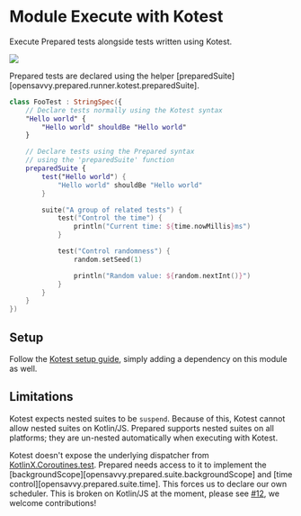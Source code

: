 # Module Execute with Kotest

Execute Prepared tests alongside tests written using Kotest.

<a href="https://search.maven.org/search?q=dev.opensavvy.prepared.runner-kotest"><img src="https://img.shields.io/maven-central/v/dev.opensavvy.prepared/runner-kotest.svg?label=Maven%20Central"></a>

Prepared tests are declared using the helper [preparedSuite][opensavvy.prepared.runner.kotest.preparedSuite].

```kotlin
class FooTest : StringSpec({
	// Declare tests normally using the Kotest syntax
	"Hello world" {
		"Hello world" shouldBe "Hello world"
	}

	// Declare tests using the Prepared syntax
	// using the 'preparedSuite' function
	preparedSuite {
		test("Hello world") {
			"Hello world" shouldBe "Hello world"
		}

		suite("A group of related tests") {
			test("Control the time") {
				println("Current time: ${time.nowMillis}ms")
			}

			test("Control randomness") {
				random.setSeed(1)

				println("Random value: ${random.nextInt()}")
			}
		}
	}
})
```

## Setup

Follow the [Kotest setup guide](https://kotest.io/docs/framework/project-setup.html), simply adding a dependency on this
module as well.

## Limitations

Kotest expects nested suites to be `suspend`. Because of this, Kotest cannot allow nested suites on Kotlin/JS.
Prepared supports nested suites on all platforms; they are un-nested automatically when executing with Kotest.

Kotest doesn't expose the underlying dispatcher from [KotlinX.Coroutines.test](https://kotlinlang.org/api/kotlinx.coroutines/kotlinx-coroutines-test/). Prepared needs access to it to implement the [backgroundScope][opensavvy.prepared.suite.backgroundScope] and [time control][opensavvy.prepared.suite.time]. This forces us to declare our own scheduler.
This is broken on Kotlin/JS at the moment, please see [#12](https://gitlab.com/opensavvy/prepared/-/issues/12), we welcome contributions!
